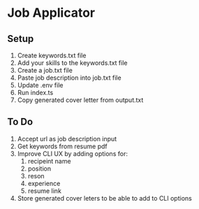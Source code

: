 # Job Applicator

## Setup
1. Create keywords.txt file
2. Add your skills to the keywords.txt file
3. Create a job.txt file
4. Paste job description into job.txt file
5. Update .env file
6. Run index.ts
7. Copy generated cover letter from output.txt

## To Do
1. Accept url as job description input
2. Get keywords from resume pdf
3. Improve CLI UX by adding options for:
    1. recipeint name
    2. position
    3. reson
    4. experience
    5. resume link
4. Store generated cover leters to be able to add to CLI options
